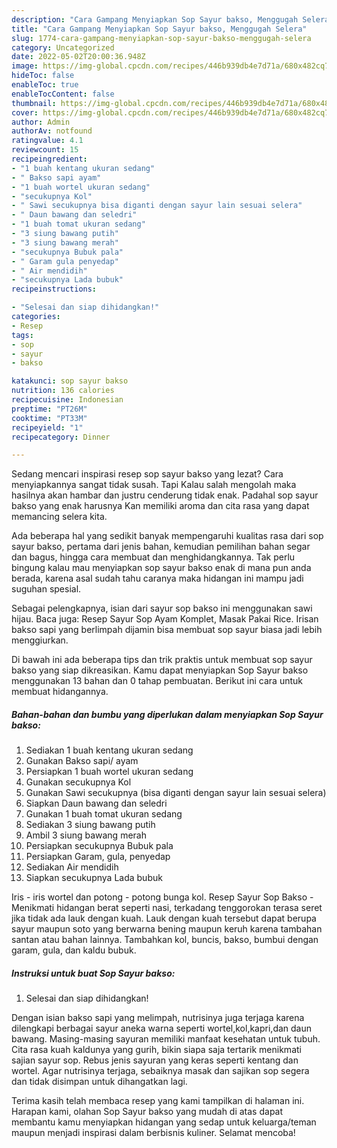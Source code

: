```yaml
---
description: "Cara Gampang Menyiapkan Sop Sayur bakso, Menggugah Selera"
title: "Cara Gampang Menyiapkan Sop Sayur bakso, Menggugah Selera"
slug: 1774-cara-gampang-menyiapkan-sop-sayur-bakso-menggugah-selera
category: Uncategorized
date: 2022-05-02T20:00:36.948Z
image: https://img-global.cpcdn.com/recipes/446b939db4e7d71a/680x482cq70/sop-sayur-bakso-foto-resep-utama.jpg
hideToc: false
enableToc: true
enableTocContent: false
thumbnail: https://img-global.cpcdn.com/recipes/446b939db4e7d71a/680x482cq70/sop-sayur-bakso-foto-resep-utama.jpg
cover: https://img-global.cpcdn.com/recipes/446b939db4e7d71a/680x482cq70/sop-sayur-bakso-foto-resep-utama.jpg
author: Admin
authorAv: notfound
ratingvalue: 4.1
reviewcount: 15
recipeingredient:
- "1 buah kentang ukuran sedang"
- " Bakso sapi ayam"
- "1 buah wortel ukuran sedang"
- "secukupnya Kol"
- " Sawi secukupnya bisa diganti dengan sayur lain sesuai selera"
- " Daun bawang dan seledri"
- "1 buah tomat ukuran sedang"
- "3 siung bawang putih"
- "3 siung bawang merah"
- "secukupnya Bubuk pala"
- " Garam gula penyedap"
- " Air mendidih"
- "secukupnya Lada bubuk"
recipeinstructions:

- "Selesai dan siap dihidangkan!"
categories:
- Resep
tags:
- sop
- sayur
- bakso

katakunci: sop sayur bakso 
nutrition: 136 calories
recipecuisine: Indonesian
preptime: "PT26M"
cooktime: "PT33M"
recipeyield: "1"
recipecategory: Dinner

---
```



Sedang mencari inspirasi resep sop sayur bakso yang lezat? Cara menyiapkannya sangat tidak susah. Tapi Kalau salah mengolah maka hasilnya akan hambar dan justru cenderung tidak enak. Padahal sop sayur bakso yang enak harusnya Kan memiliki aroma dan cita rasa yang dapat memancing selera kita.


Ada beberapa hal yang sedikit banyak mempengaruhi kualitas rasa dari sop sayur bakso, pertama dari jenis bahan, kemudian pemilihan bahan segar dan bagus, hingga cara membuat dan menghidangkannya. Tak perlu bingung kalau mau menyiapkan sop sayur bakso enak di mana pun anda berada, karena asal sudah tahu caranya maka hidangan ini mampu jadi suguhan spesial.

Sebagai pelengkapnya, isian dari sayur sop bakso ini menggunakan sawi hijau. Baca juga: Resep Sayur Sop Ayam Komplet, Masak Pakai Rice. Irisan bakso sapi yang berlimpah dijamin bisa membuat sop sayur biasa jadi lebih menggiurkan.


Di bawah ini ada beberapa tips dan trik praktis untuk membuat sop sayur bakso yang siap dikreasikan. Kamu dapat menyiapkan Sop Sayur bakso menggunakan 13 bahan dan 0 tahap pembuatan. Berikut ini cara untuk membuat hidangannya.

<!--inarticleads1-->

##### Bahan-bahan dan bumbu yang diperlukan dalam menyiapkan Sop Sayur bakso:

1. Sediakan 1 buah kentang ukuran sedang
1. Gunakan  Bakso sapi/ ayam
1. Persiapkan 1 buah wortel ukuran sedang
1. Gunakan secukupnya Kol
1. Gunakan  Sawi secukupnya (bisa diganti dengan sayur lain sesuai selera)
1. Siapkan  Daun bawang dan seledri
1. Gunakan 1 buah tomat ukuran sedang
1. Sediakan 3 siung bawang putih
1. Ambil 3 siung bawang merah
1. Persiapkan secukupnya Bubuk pala
1. Persiapkan  Garam, gula, penyedap
1. Sediakan  Air mendidih
1. Siapkan secukupnya Lada bubuk


Iris - iris wortel dan potong - potong bunga kol. Resep Sayur Sop Bakso - Menikmati hidangan berat seperti nasi, terkadang tenggorokan terasa seret jika tidak ada lauk dengan kuah. Lauk dengan kuah tersebut dapat berupa sayur maupun soto yang berwarna bening maupun keruh karena tambahan santan atau bahan lainnya. Tambahkan kol, buncis, bakso, bumbui dengan garam, gula, dan kaldu bubuk. 

<!--inarticleads2-->

##### Instruksi untuk buat Sop Sayur bakso:


1. Selesai dan siap dihidangkan!

Dengan isian bakso sapi yang melimpah, nutrisinya juga terjaga karena dilengkapi berbagai sayur aneka warna seperti wortel,kol,kapri,dan daun bawang. Masing-masing sayuran memiliki manfaat kesehatan untuk tubuh. Cita rasa kuah kaldunya yang gurih, bikin siapa saja tertarik menikmati sajian sayur sop. Rebus jenis sayuran yang keras seperti kentang dan wortel. Agar nutrisinya terjaga, sebaiknya masak dan sajikan sop segera dan tidak disimpan untuk dihangatkan lagi. 

Terima kasih telah membaca resep yang kami tampilkan di halaman ini. Harapan kami, olahan Sop Sayur bakso yang mudah di atas dapat membantu kamu menyiapkan hidangan yang sedap untuk keluarga/teman maupun menjadi inspirasi dalam berbisnis kuliner. Selamat mencoba!
